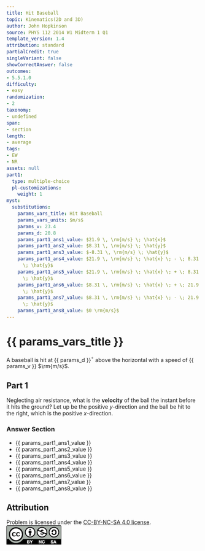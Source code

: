 ```yaml
---
title: Hit Baseball
topic: Kinematics(2D and 3D)
author: John Hopkinson
source: PHYS 112 2014 W1 Midterm 1 Q1
template_version: 1.4
attribution: standard
partialCredit: true
singleVariant: false
showCorrectAnswer: false
outcomes:
- 5.5.1.0
difficulty:
- easy
randomization:
- 2
taxonomy:
- undefined
span:
- section
length:
- average
tags:
- EW
- NR
assets: null
part1:
  type: multiple-choice
  pl-customizations:
    weight: 1
myst:
  substitutions:
    params_vars_title: Hit Baseball
    params_vars_units: $m/s$
    params_v: 23.4
    params_d: 20.8
    params_part1_ans1_value: $21.9 \, \rm{m/s} \; \hat{x}$
    params_part1_ans2_value: $8.31 \, \rm{m/s} \; \hat{y}$
    params_part1_ans3_value: $-8.31 \, \rm{m/s} \; \hat{y}$
    params_part1_ans4_value: $21.9 \, \rm{m/s} \; \hat{x} \; - \; 8.31 \, \rm{m/s}
      \; \hat{y}$
    params_part1_ans5_value: $21.9 \, \rm{m/s} \; \hat{x} \; + \; 8.31 \, \rm{m/s}
      \; \hat{y}$
    params_part1_ans6_value: $8.31 \, \rm{m/s} \; \hat{x} \; + \; 21.9 \, \rm{m/s}
      \; \hat{y}$
    params_part1_ans7_value: $8.31 \, \rm{m/s} \; \hat{x} \; - \; 21.9 \, \rm{m/s}
      \; \hat{y}$
    params_part1_ans8_value: $0 \rm{m/s}$
---
```

# {{ params_vars_title }}
A baseball is hit at {{ params_d }}$^\circ$ above the horizontal with a speed of {{ params_v }} $\rm{m/s}$.

## Part 1

Neglecting air resistance, what is the **velocity** of the ball the instant before it hits the ground? Let up be the positive $y$-direction and the ball be hit to the right, which is the positive $x$-direction.

### Answer Section

- {{ params_part1_ans1_value }}
- {{ params_part1_ans2_value }}
- {{ params_part1_ans3_value }}
- {{ params_part1_ans4_value }}
- {{ params_part1_ans5_value }}
- {{ params_part1_ans6_value }}
- {{ params_part1_ans7_value }}
- {{ params_part1_ans8_value }}

## Attribution

Problem is licensed under the [CC-BY-NC-SA 4.0 license](https://creativecommons.org/licenses/by-nc-sa/4.0/).<br> ![The Creative Commons 4.0 license requiring attribution-BY, non-commercial-NC, and share-alike-SA license.](https://raw.githubusercontent.com/firasm/bits/master/by-nc-sa.png)